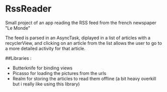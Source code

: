 # RssReader

Small project of an app reading the RSS feed from the french newspaper "Le Monde"

The feed is parsed in an AsyncTask, diplayed in a list of articles with a recyclerView, 
and clicking on an article from the list allows the user to go to a more detailed activity for that article.


##Libraries :  
* Butterknife for binding views
* Picasso for loading the pictures from the urls
* Realm for storing the articles to read them offline (a bit heavy overkill but i really like using this library)
